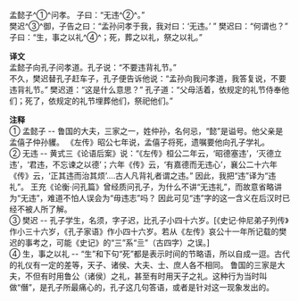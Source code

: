 孟懿子^①^问孝。 子曰：“无违^②^。”  
樊迟^③^御，子告之曰：“孟孙问孝于我，我对曰：‘无违。’ ” 樊迟曰：“何谓也？” 子曰：“生，事之以礼^④^；死，葬之以礼，祭之以礼。”

**译文**  
孟懿子向孔子问孝道。孔子说：“不要违背礼节。”  
不久，樊迟替孔子赶车子，孔子便告诉他说：“孟孙向我问孝道，我答复说，不要违背礼节。” 樊迟道：“这是什么意思？” 孔子道：“父母活着，依规定的礼节侍奉他们；死了，依规定的礼节埋葬他们，祭祀他们。”  

**注释**  
① 孟懿子 -- 鲁国的大夫，三家之一，姓仲孙，名何忌，“懿”是谥号。他父亲是孟僖子仲孙貜。 《左传》昭公七年说，孟僖子将死，遗嘱要他向孔子学礼。  
② 无违 -- 黄式三《论语后案》说：“《左传》桓公二年云，‘昭德塞违’，‘灭德立违’，‘君违，不忘谏之以德’；六年《传》云，‘有嘉德而无违心’，襄公二十六年《传》云，‘正其违而治其烦’....古人凡背礼者谓之违。” 因此，我把“违”译为“违礼”。 王充《论衡·问孔篇》曾经质问孔子，为什么不讲“无违礼”，而故意省略讲为“无违”，难道不怕人误会为“毋违志”吗？ 因此可见“违”字的这一含义在后汉时已经不被人所了解。  
③ 樊迟 -- 孔子学生，名须，字子迟，比孔子小四十六岁。[《史记·仲尼弟子列传》作小三十六岁，《孔子家语》作小四十六岁。若从《左传》哀公十一年所记载的樊迟的事考之，可能《史记》的“三”系“亖”（古四字）之误。]  
④ 生，事之以礼 -- “生”和下句“死”都是表示时间的节略语，所以自成一逗。古代的礼仪有一定的差等，天子、诸侯、大夫、士、庶人各不相同。 鲁国的三家是大夫，不但有时用鲁公（诸侯）之礼，甚至有时用天子之礼。这种行为当时叫做“僭”，是孔子所最痛心的，孔子这几句答语，或者是针对这一现象发出的。  
